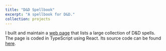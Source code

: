 ```yaml
---
title: "D&D Spellbook"
excerpt: "A spellbook for D&D."
collection: projects
---
```


I built and maintain a [web page](https://jonathanvdc.github.io/dnd-spellbook/) that lists a large collection of D&D spells.
The page is coded in TypeScript using React.
Its source code can be found [here](https://github.com/jonathanvdc/dnd-spellbook).
